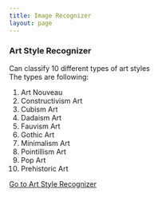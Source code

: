 ```yaml
---
title: Image Recognizer
layout: page
---
```


### Art Style Recognizer

Can classify 10 different types of art styles <br/>
The types are following: <br/>
1. Art Nouveau
2. Constructivism Art
3. Cubism Art
4. Dadaism Art
5. Fauvism Art
6. Gothic Art
7. Minimalism Art
8. Pointillism Art
9. Pop Art
10. Prehistoric Art


[Go to Art Style Recognizer](artStyle_recognizer.html)